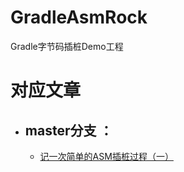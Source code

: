 # GradleAsmRock
Gradle字节码插桩Demo工程
# 对应文章
- master分支 ： 
  - 
  - [记一次简单的ASM插桩过程（一）](https://ryanhuen.tech/blog/article/23/ "记一次简单的ASM插桩过程（一）")
